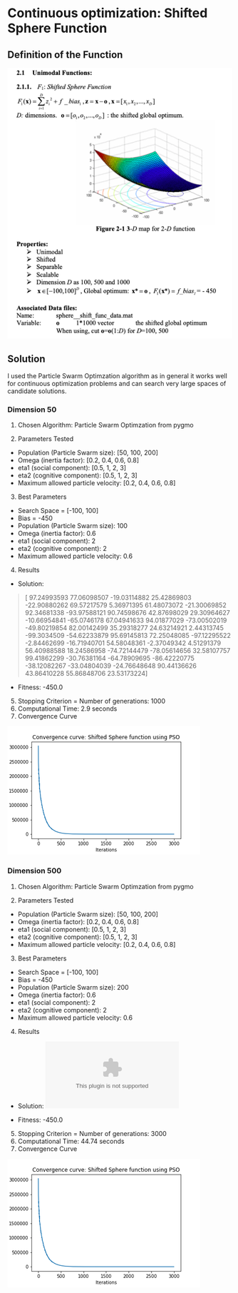 # Continuous optimization: Shifted Sphere Function

## Definition of the Function

![sphere_definition](images/sphere_definition.png)

## Solution

I used the Particle Swarm Optimzation algorithm as in general it works well for continuous optimization problems and can search very large spaces of candidate solutions.

### Dimension 50

1. Chosen Algorithm: Particle Swarm Optimzation from pygmo

2. Parameters Tested
* Population (Particle Swarm size):  [50, 100, 200]
* Omega (inertia factor):  [0.2, 0.4, 0.6, 0.8]
* eta1 (social component):  [0.5, 1, 2, 3]
* eta2 (cognitive component):  [0.5, 1, 2, 3]
* Maximum allowed particle velocity:  [0.2, 0.4, 0.6, 0.8]

3. Best Parameters  
* Search Space = [-100, 100]  
* Bias = -450  
* Population (Particle Swarm size):  100
* Omega (inertia factor):  0.6
* eta1 (social component):  2
* eta2 (cognitive component):  2
* Maximum allowed particle velocity:  0.6
	
4. Results
* Solution: 
>  	[ 97.24993593  77.06098507 -19.03114882  25.42869803 -22.90880262
	  69.57217579   5.36971395  61.48073072 -21.30069852  92.34681338
	 -93.97588121  90.74598676  42.87698029  29.30964627 -10.66954841
	 -65.0746178   67.04941633  94.01877029 -73.00502019 -49.80219854
	  82.00142499  35.29318277  24.63214921   2.44313745 -99.3034509
	 -54.62233879  95.69145813  72.25048085 -97.12295522  -2.84462699
	 -16.71940701  54.58048361  -2.37049342   4.51291379  56.40988588
	  18.24586958 -74.72144479 -78.05614656  32.58107757  99.41862299
	 -30.76381164 -64.78909695 -86.42220775 -38.12082267 -33.04804039
	 -24.76648648  90.44136626  43.86410228  55.86848706  23.53173224]
* Fitness: -450.0

5. Stopping Criterion = Number of generations: 1000
6. Computational Time:  2.9  seconds
7. Convergence Curve

![sphere_500_pso](images/sphere_500_pso.png)

### Dimension 500

1. Chosen Algorithm: Particle Swarm Optimzation from pygmo

2. Parameters Tested
* Population (Particle Swarm size):  [50, 100, 200]
* Omega (inertia factor):  [0.2, 0.4, 0.6, 0.8]
* eta1 (social component):  [0.5, 1, 2, 3]
* eta2 (cognitive component):  [0.5, 1, 2, 3]
* Maximum allowed particle velocity:  [0.2, 0.4, 0.6, 0.8]

3. Best Parameters  
* Search Space = [-100, 100]  
* Bias = -450  
* Population (Particle Swarm size):  200
* Omega (inertia factor):  0.6
* eta1 (social component):  2
* eta2 (cognitive component):  2
* Maximum allowed particle velocity:  0.6
	
4. Results
* Solution: ![solution_500](solution_500.csv)

* Fitness: -450.0

5. Stopping Criterion = Number of generations: 3000
6. Computational Time:  44.74 seconds
7. Convergence Curve

![sphere_500_pso](images/sphere_500_pso.png)